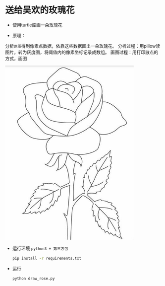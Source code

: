 # 送给吴欢的玫瑰花

- 使用turtle库画一朵玫瑰花

- 原理：

分析`原图`得到像素点数据，依靠这些数据画出一朵玫瑰花。
分析过程：用pillow读图片，转为灰度图，将阈值内的像素坐标记录成数组。
画图过程：用打印散点的方式，画图

![原图.jpg](原图.jpg) 

- 运行环境
  `python3 + 第三方包`
  ```bash
  pip install -r requirements.txt
  ```
- 运行
    ```bash
    python draw_rose.py
    ```
